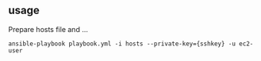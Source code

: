 ## usage

Prepare hosts file and ...

```
ansible-playbook playbook.yml -i hosts --private-key={sshkey} -u ec2-user
```
